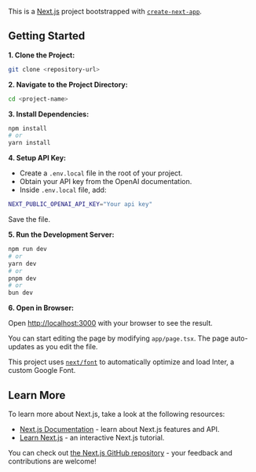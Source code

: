
This is a [Next.js](https://nextjs.org/) project bootstrapped with [`create-next-app`](https://github.com/vercel/next.js/tree/canary/packages/create-next-app).

## Getting Started

**1. Clone the Project:**
```bash
git clone <repository-url>
```

**2. Navigate to the Project Directory:**
```bash
cd <project-name>
```

**3. Install Dependencies:**
```bash
npm install
# or
yarn install
```

**4. Setup API Key:**

- Create a `.env.local` file in the root of your project.
- Obtain your API key from the OpenAI documentation.
- Inside `.env.local` file, add:
```bash
NEXT_PUBLIC_OPENAI_API_KEY="Your api key"
```
Save the file.

**5. Run the Development Server:**
```bash
npm run dev
# or
yarn dev
# or
pnpm dev
# or
bun dev
```

**6. Open in Browser:**

Open [http://localhost:3000](http://localhost:3000) with your browser to see the result.

You can start editing the page by modifying `app/page.tsx`. The page auto-updates as you edit the file.

This project uses [`next/font`](https://nextjs.org/docs/basic-features/font-optimization) to automatically optimize and load Inter, a custom Google Font.

## Learn More

To learn more about Next.js, take a look at the following resources:

- [Next.js Documentation](https://nextjs.org/docs) - learn about Next.js features and API.
- [Learn Next.js](https://nextjs.org/learn) - an interactive Next.js tutorial.

You can check out [the Next.js GitHub repository](https://github.com/vercel/next.js/) - your feedback and contributions are welcome!
